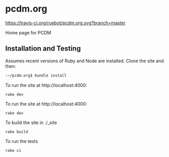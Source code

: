 # pcdm.org

https://travis-ci.org/ruebot/pcdm.org.svg?branch=master

Home page for PCDM

## Installation and Testing

Assumes recent versions of Ruby and Node are installed. Clone the site and then:

```bash
:~/pcdm.org$ bundle install
```

To run the site at http://localhost:4000:

```
rake dev
```

To run the site at http://localhost:4000:

```
rake dev
```

To build the site in ./_site

```
rake build
```

To run the tests

```
rake ci
```
